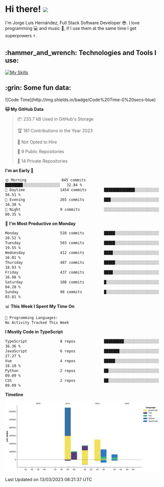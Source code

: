 <h1 align="left">
 <abc>
  <br>Hi there! <img src="https://user-images.githubusercontent.com/42378118/110234147-e3259600-7f4e-11eb-95be-0c4047144dea.gif" width="30"><br>
 </abc>
</h1>

I'm Jorge Luis Hernández, Full Stack Software Developer :sunglasses:. I love programming :computer: and music :musical_score:, if I use them at the same time I get superpowers :zap:. 


<h2 align="left">:hammer_and_wrench: Technologies and Tools I use:</h2>

[![My Skills](https://skillicons.dev/icons?i=js,ts,html,css,py,vue,react,next,nest,postgres,mysql)](https://skillicons.dev)

<h2 align="left">:grin: Some fun data:</h2>
<!--START_SECTION:waka-->
![Code Time](http://img.shields.io/badge/Code%20Time-0%20secs-blue)

**🐱 My GitHub Data** 

> 📦 233.7 kB Used in GitHub's Storage 
 > 
> 🏆 181 Contributions in the Year 2023
 > 
> 🚫 Not Opted to Hire
 > 
> 📜 9 Public Repositories 
 > 
> 🔑 14 Private Repositories 
 > 
**I'm an Early 🐤** 

```text
🌞 Morning                845 commits         ████████░░░░░░░░░░░░░░░░░   32.84 % 
🌆 Daytime                1454 commits        ██████████████░░░░░░░░░░░   56.51 % 
🌃 Evening                265 commits         ███░░░░░░░░░░░░░░░░░░░░░░   10.30 % 
🌙 Night                  9 commits           ░░░░░░░░░░░░░░░░░░░░░░░░░   00.35 % 
```
📅 **I'm Most Productive on Monday** 

```text
Monday                   528 commits         █████░░░░░░░░░░░░░░░░░░░░   20.52 % 
Tuesday                  503 commits         █████░░░░░░░░░░░░░░░░░░░░   19.55 % 
Wednesday                412 commits         ████░░░░░░░░░░░░░░░░░░░░░   16.01 % 
Thursday                 487 commits         █████░░░░░░░░░░░░░░░░░░░░   18.93 % 
Friday                   437 commits         ████░░░░░░░░░░░░░░░░░░░░░   16.98 % 
Saturday                 108 commits         █░░░░░░░░░░░░░░░░░░░░░░░░   04.20 % 
Sunday                   98 commits          █░░░░░░░░░░░░░░░░░░░░░░░░   03.81 % 
```


📊 **This Week I Spent My Time On** 

```text
💬 Programming Languages: 
No Activity Tracked This Week
```

**I Mostly Code in TypeScript** 

```text
TypeScript               8 repos             █████████░░░░░░░░░░░░░░░░   36.36 % 
JavaScript               6 repos             ███████░░░░░░░░░░░░░░░░░░   27.27 % 
Vue                      4 repos             █████░░░░░░░░░░░░░░░░░░░░   18.18 % 
Python                   2 repos             ██░░░░░░░░░░░░░░░░░░░░░░░   09.09 % 
CSS                      2 repos             ██░░░░░░░░░░░░░░░░░░░░░░░   09.09 % 
```



**Timeline**

![Lines of Code chart](https://raw.githubusercontent.com/jorgelhd94/jorgelhd94/main/assets/bar_graph.png)


 Last Updated on 13/03/2023 08:21:37 UTC
<!--END_SECTION:waka-->
